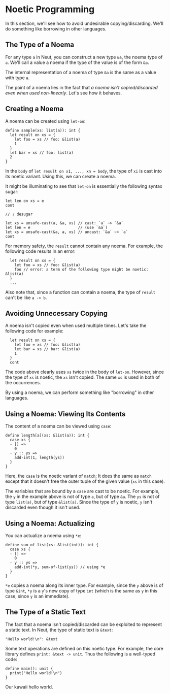 # Noetic Programming

In this section, we'll see how to avoid undesirable copying/discarding. We'll do something like borrowing in other languages.

## The Type of a Noema

For any type `a` in Neut, you can construct a new type `&a`, the noema type of `a`. We'll call a value a noema if the type of the value is of the form `&a`.

The internal representation of a noema of type `&a` is the same as a value with type `a`.

The point of a noema lies in the fact that *a noema isn't copied/discarded even when used non-linearly*. Let's see how it behaves.

## Creating a Noema

A noema can be created using `let-on`:

```neut
define sample(xs: list(a)): int {
  let result on xs = {
    let foo = xs // foo: &list(a)
    1
  }
  let bar = xs // foo: list(a)
  2
}
```

In the `body` of `let result on x1, ..., xn = body`, the type of `xi` is cast into its noetic variant. Using this, we can create a noema.

It might be illuminating to see that `let-on` is essentially the following syntax sugar:

```neut
let len on xs = e
cont

// ↓ desugar

let xs = unsafe-cast(a, &a, xs) // cast: `a` ~> `&a`
let len = e                     // (use `&a`)
let xs = unsafe-cast(&a, a, xs) // uncast: `&a` ~> `a`
cont
```

For memory safety, the `result` cannot contain any noema. For example, the following code results in an error:

```neut
  let result on xs = {
    let foo = xs // foo: &list(a)
    foo // error: a term of the following type might be noetic: &list(a)
  }
  ...
```

Also note that, since a function can contain a noema, the type of `result` can't be like `a -> b`.

## Avoiding Unnecessary Copying

A noema isn't copied even when used multiple times. Let's take the following code for example:

```neut
  let result on xs = {
    let foo = xs // foo: &list(a)
    let bar = xs // bar: &list(a)
    1
  }
  cont
```

The code above clearly uses `xs` twice in the body of `let-on`. However, since the type of `xs` is noetic, the `xs` isn't copied. The same `xs` is used in both of the occurrences.

By using a noema, we can perform something like "borrowing" in other languages.

## Using a Noema: Viewing Its Contents

The content of a noema can be viewed using `case`:

```neut
define length[a](xs: &list(a)): int {
  case xs {
  - [] =>
    0
  - y :: ys =>
    add-int(1, length(ys))
  }
}
```

Here, the `case` is the noetic variant of `match`; It does the same as `match` except that it doesn't free the outer tuple of the given value (`xs` in this case).

The variables that are bound by a `case` are cast to be noetic. For example, the `y` in the example above is not of type `a`, but of type `&a`. The `ys` is not of type `list(a)`, but of type `&list(a)`. Since the type of `y` is noetic, `y` isn't discarded even though it isn't used.

## Using a Noema: Actualizing

You can actualize a noema using `*e`:

```neut
define sum-of-list(xs: &list(int)): int {
  case xs {
  - [] =>
    0
  - y :: ys =>
    add-int(*y, sum-of-list(ys)) // using *e
  }
}
```

`*e` copies a noema along its inner type. For example, since the `y` above is of type `&int`, `*y` is a `y`'s new copy of type `int` (which is the same as `y` in this case, since `y` is an immediate).

## The Type of a Static Text

The fact that a noema isn't copied/discarded can be exploited to represent a static text. In Neut, the type of static text is `&text`:

```neut
"Hello world!\n": &text
```

Some text operations are defined on this noetic type. For example, the core library defines `print: &text -> unit`. Thus the following is a well-typed code:

```neut
define main(): unit {
  print("Hello world!\n")
}
```

Our kawaii hello world.
